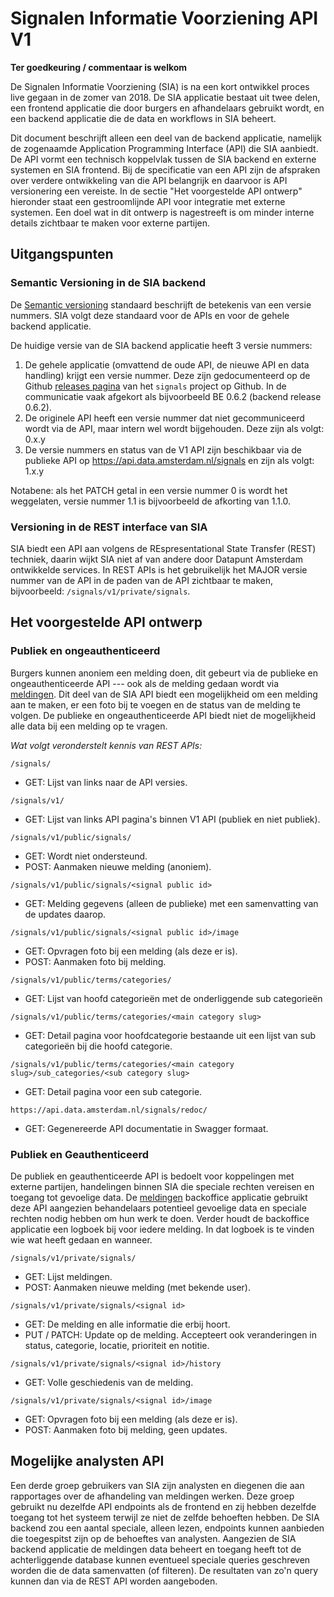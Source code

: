 # Signalen Informatie Voorziening API V1
**Ter goedkeuring / commentaar is welkom**

De Signalen Informatie Voorziening (SIA) is na een kort ontwikkel proces live
gegaan in de zomer van 2018. De SIA applicatie bestaat uit twee delen, een 
frontend applicatie die door burgers en afhandelaars gebruikt wordt, en een
backend applicatie die de data en workflows in SIA beheert.

Dit document beschrijft alleen een deel van de backend applicatie, namelijk de
zogenaamde Application Programming Interface (API) die SIA aanbiedt. De API
vormt een technisch koppelvlak tussen de SIA backend en externe systemen en SIA
frontend. Bij de specificatie van een API zijn de afspraken over verdere
ontwikkeling van die API belangrijk en daarvoor is API versionering een
vereiste. In de sectie "Het voorgestelde API ontwerp" hieronder staat een
gestroomlijnde API voor integratie met externe systemen. Een doel wat in dit
ontwerp is nagestreeft is om minder interne details zichtbaar te maken voor
externe partijen.


## Uitgangspunten
### Semantic Versioning in de SIA backend
De [Semantic versioning][semver] standaard beschrijft de betekenis van een
versie nummers. SIA volgt deze standaard voor de APIs en voor de gehele backend
applicatie.

De huidige versie van de SIA backend applicatie heeft 3 versie nummers:

1. De gehele applicatie (omvattend de oude API, de nieuwe API en data handling)
   krijgt een versie nummer. Deze zijn gedocumenteerd op de Github [releases
   pagina][signals-releases] van het `signals` project op Github. In de
   communicatie vaak afgekort als bijvoorbeeld BE 0.6.2 (backend release 0.6.2).
2. De originele API heeft een versie nummer dat niet gecommuniceerd wordt via de
   API, maar intern wel wordt bijgehouden. Deze zijn als volgt: 0.x.y
3. De versie nummers en status van de V1 API zijn beschikbaar via de publieke
   API op https://api.data.amsterdam.nl/signals en zijn als volgt:
   1.x.y

Notabene: als het PATCH getal in een versie nummer 0 is wordt het weggelaten,
versie nummer 1.1 is bijvoorbeeld de afkorting van 1.1.0.


### Versioning in de REST interface van SIA
SIA biedt een API aan volgens de REspresentational State Transfer (REST)
techniek, daarin wijkt SIA niet af van andere door Datapunt Amsterdam
ontwikkelde services. In REST APIs is het gebruikelijk het MAJOR versie nummer
van de API in de paden van de API zichtbaar te maken, bijvoorbeeld:
`/signals/v1/private/signals`.


## Het voorgestelde API ontwerp
### Publiek en ongeauthenticeerd
Burgers kunnen anoniem een melding doen, dit gebeurt via de publieke en
ongeauthenticeerde API --- ook als de melding gedaan wordt via [meldingen]. Dit
deel van de SIA API biedt een mogelijkheid om een melding aan te maken, er een
foto bij te voegen en de status van de melding te volgen. De publieke en
ongeauthenticeerde API biedt niet de mogelijkheid alle data bij een melding op
te vragen.

*Wat volgt veronderstelt kennis van REST APIs:*

`/signals/`
- GET: Lijst van links naar de API versies.

`/signals/v1/`
- GET: Lijst van links API pagina's binnen V1 API (publiek en niet publiek).

`/signals/v1/public/signals/`
- GET: Wordt niet ondersteund.
- POST: Aanmaken nieuwe melding (anoniem).

`/signals/v1/public/signals/<signal public id>`
- GET: Melding gegevens (alleen de publieke) met een samenvatting van de
    updates daarop.

`/signals/v1/public/signals/<signal public id>/image`
- GET: Opvragen foto bij een melding (als deze er is).
- POST: Aanmaken foto bij melding.

`/signals/v1/public/terms/categories/`
- GET: Lijst van hoofd categorieën met de onderliggende sub categorieën

`/signals/v1/public/terms/categories/<main category slug>`
- GET: Detail pagina voor hoofdcategorie bestaande uit een lijst van sub
    categorieën bij die hoofd categorie.

`/signals/v1/public/terms/categories/<main category slug>/sub_categories/<sub category slug>`
- GET: Detail pagina voor een sub categorie.

`https://api.data.amsterdam.nl/signals/redoc/`
- GET: Gegenereerde API documentatie in Swagger formaat.

### Publiek en Geauthenticeerd
De publiek en geauthenticeerde API is bedoelt voor koppelingen met externe 
partijen, handelingen binnen SIA die speciale rechten vereisen en toegang tot
gevoelige data. De [meldingen] backoffice applicatie gebruikt deze API aangezien
behandelaars potentieel gevoelige data en speciale rechten nodig hebben om hun
werk te doen. Verder houdt de backoffice applicatie een logboek bij voor iedere
melding. In dat logboek is te vinden wie wat heeft gedaan en wanneer.

`/signals/v1/private/signals/`
- GET: Lijst meldingen.
- POST: Aanmaken nieuwe melding (met bekende user).

`/signals/v1/private/signals/<signal id>`
- GET: De melding en alle informatie die erbij hoort.
- PUT / PATCH: Update op de melding. Accepteert ook veranderingen in status,
    categorie, locatie, prioriteit en notitie.
      
`/signals/v1/private/signals/<signal id>/history`
- GET: Volle geschiedenis van de melding.

`/signals/v1/private/signals/<signal id>/image`
- GET: Opvragen foto bij een melding (als deze er is).
- POST: Aanmaken foto bij melding, geen updates.


## Mogelijke analysten API
Een derde groep gebruikers van SIA zijn analysten en diegenen die aan rapportages
over de afhandeling van meldingen werken. Deze groep gebruikt nu dezelfde API
endpoints als de frontend en zij hebben dezelfde toegang tot het systeem terwijl
ze niet de zelfde behoeften hebben. De SIA backend zou een aantal speciale,
alleen lezen, endpoints kunnen aanbieden die toegespitst zijn op de behoeftes
van analysten. Aangezien de SIA backend applicatie de meldingen data beheert en
toegang heeft tot de achterliggende database kunnen eventueel speciale queries
geschreven worden die de data samenvatten (of filteren). De resultaten van zo'n
query kunnen dan via de REST API worden aangeboden.


[meldingen]: https://meldingen.amsterdam.nl
[semver]: https://semver.org/
[signals-releases]: https://github.com/Amsterdam/signals/releases
